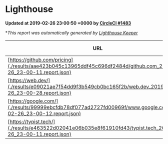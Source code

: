 
# Lighthouse

**Updated at 2019-02-26 23:00:50 +0000 by [CircleCI #1483](https://circleci.com/gh/ItinerisLtd/lighthouse-keeper-example/1483)**

**This report was automatically generated by [Lighthouse Keeper](https://github.com/itinerisltd/lighthouse-keeper)*

| URL | Performance | Accessibility | Best Practices | SEO | PWA | Updated At |
| --- | --- | --- | --- | --- | --- | --- |
| [https://github.com/pricing](./results/aae423b045c13965ddf45c696df2484d/github.com_2019-02-26_23-00-11.report.json) | 0.8 | 0.89 | 0.93 | 0.9 | 0.58 | 2019-02-26T23:00:11.884Z |
| [https://web.dev/](./results/e09021ae7f54dd9f3b549cb0bc165f2b/web.dev_2019-02-26_23-00-28.report.json) | 0.96 | 0.93 | 1 | 0.91 | 1 | 2019-02-26T23:00:28.963Z |
| [https://google.com/](./results/99999ebcfdb78df077ad2727fd00969f/www.google.com_2019-02-26_23-00-12.report.json) | 0.96 | 0.71 | 0.93 | 0.8 | 0.58 | 2019-02-26T23:00:12.625Z |
| [https://typist.tech/](./results/e463522d02041e06b035e8f61910fd43/typist.tech_2019-02-26_23-00-11.report.json) | 1 |  |  |  |  | 2019-02-26T23:00:11.916Z |
